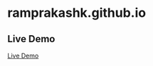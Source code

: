 # ramprakashk.github.io

## Live Demo
[Live Demo](https://kramprakash2005.github.io/ramprakashk.github.io/)
